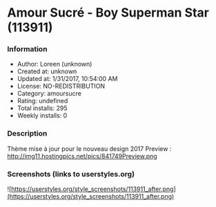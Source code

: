 # Amour Sucré - Boy Superman Star (113911)

### Information
- Author: Loreen (unknown)
- Created at: unknown
- Updated at: 1/31/2017, 10:54:00 AM
- License: NO-REDISTRIBUTION
- Category: amoursucre
- Rating: undefined
- Total installs: 295
- Weekly installs: 0


### Description
Thème mise à jour pour le nouveau design 2017
Preview : http://img11.hostingpics.net/pics/841749Preview.png


### Screenshots (links to userstyles.org)
![https://userstyles.org/style_screenshots/113911_after.png](https://userstyles.org/style_screenshots/113911_after.png)


